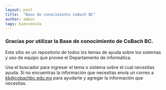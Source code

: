 ```yaml
---
layout: post
title:  "Base de conocimiento CoBach BC"
author: admin
tags: bienvenida
---
```

### Gracias por utilizar la **Base de conocimiento** de CoBach BC. 

Este sitio es un repositorio de todos los temas de ayuda sobre los sistemas y uso de equipo que provee el Departamento de informática.

Usa el buscador para ingresar el tema o sistema sobre el cual necesitas ayuda. Si no encuentras la información que necesitas envía un correo a <a href="mailto:kb@cobachbc.edu.mx">kb@cobachbc.edu.mx</a> para ayudarte y agregar la información que necesitas.